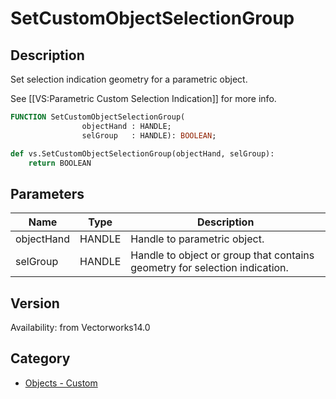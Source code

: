 # SetCustomObjectSelectionGroup

## Description
Set selection indication geometry for a parametric object.

See [[VS:Parametric Custom Selection Indication]] for more info.

```pascal
FUNCTION SetCustomObjectSelectionGroup(
				objectHand : HANDLE;
				selGroup   : HANDLE): BOOLEAN;
```

```python
def vs.SetCustomObjectSelectionGroup(objectHand, selGroup):
    return BOOLEAN
```

## Parameters
|Name|Type|Description|
|---|---|---|
|objectHand|HANDLE|Handle to parametric object.|
|selGroup|HANDLE|Handle to object or group that contains geometry for selection indication.|

## Version
Availability: from Vectorworks14.0

## Category
* [Objects - Custom](../Categories/Objects%20-%20Custom.md)
